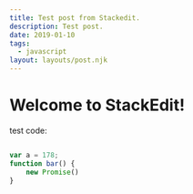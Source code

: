 ```yaml
---
title: Test post from Stackedit.
description: Test post.
date: 2019-01-10
tags:
  - javascript
layout: layouts/post.njk
---
```


# Welcome to StackEdit!

test code:
```js

var a = 178;
function bar() {
	new Promise()
}
```
